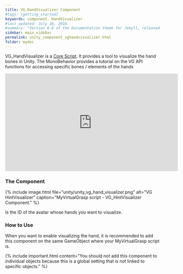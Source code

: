 ```yaml
---
title: VG_HandVisualizer Component
#tags: [getting_started]
keywords: component, HandVisualizer
#last_updated: July 16, 2016
#summary: "Version 6.0 of the Documentation theme for Jekyll, released July 4, 2016, implements relative links so you can view the files offline or on any server without configuring urls and baseurls. Additionally, you can store pages in subdirectories. Templates for alerts and images are available."
sidebar: main_sidebar
permalink: unity_component_vghandvisualizer.html
folder: mydoc
---
```


VG_HandVisualizer is a <a href="#" data-toggle="tooltip" data-original-title="{{site.data.glossary.CoreScript}}">Core Script</a>.
It provides a tool to visualize the hand bones in Unity. 
The MonoBehavior provides a tutorial on the VG API functions for accessing specific bones / elements of the hands

<iframe width="560" height="315" src="https://www.youtube.com/embed/FX4HQCO_hd8" title="YouTube video player" frameborder="0" allow="accelerometer; autoplay; clipboard-write; encrypted-media; gyroscope; picture-in-picture" allowfullscreen></iframe>

### The Component

{% include image.html file="unity/unity_vg_hand_visualizer.png" alt="VG HintVisualizer" caption="MyVirtualGrasp script - VG_HintVisualizer Component." %}

Is the ID of the avatar whose hands you want to visualize. 


### How to Use

When you want to enable visualizing the hand, it is recommended to add this component on the same GameObject where your MyVirtualGrasp script is.

{% include important.html content="You should not add this component to individual objects because this is a global setting that is not linked to specific objects." %}
